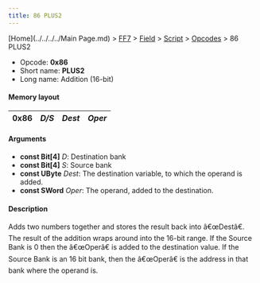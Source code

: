 ```yaml
---
title: 86 PLUS2
---
```


[Home](../../../../Main Page.md) > [FF7](../../../../FF7.md) > [Field](../../../Field.md) > [Script](../../Script.md) > [Opcodes](../Opcodes.md) > 86 PLUS2

-   Opcode: **0x86**
-   Short name: **PLUS2**
-   Long name: Addition (16-bit)

#### Memory layout

| 0x86 | *D/S* | *Dest* | *Oper* |
|------|-------|--------|--------|

#### Arguments

-   **const Bit\[4\]** *D*: Destination bank
-   **const Bit\[4\]** *S*: Source bank
-   **const UByte** *Dest*: The destination variable, to which the operand is added.
-   **const SWord** *Oper*: The operand, added to the destination.

#### Description

Adds two numbers together and stores the result back into â€œDestâ€. The result of the addition wraps around into the 16-bit range. If the Source Bank is 0 then the â€œOperâ€ is added to the destination value. If the Source Bank is an 16 bit bank, then the â€œOperâ€ is the address in that bank where the operand is.
